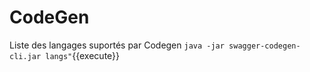 # CodeGen

Liste des langages suportés par Codegen `java -jar swagger-codegen-cli.jar langs"`{{execute}}


